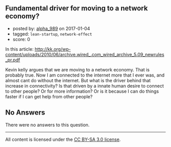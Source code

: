 ## Fundamental driver for moving to a network economy?

- posted by: [alpha_989](https://stackexchange.com/users/6090175/alpha-989) on 2017-01-04
- tagged: `lean-startup`, `network-effect`
- score: 0

In this article: http://kk.org/wp-content/uploads/2010/06/archive.wired_.com_wired_archive_5.09_newrules_pr.pdf

Kevin kelly argues that we are moving to a network economy. That is probably true. Now I am connected to the internet more that I ever was, and almost cant do without the internet. But what is the driver behind that increase in connectivity? Is that driven by a innate human desire to connect to other people? Or for more information? Or is it because I can do things faster if I can get help from other people?

## No Answers

There were no answers to this question.


---

All content is licensed under the [CC BY-SA 3.0 license](https://creativecommons.org/licenses/by-sa/3.0/).
